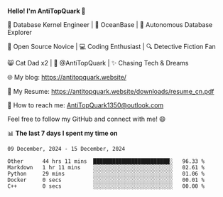 
**Hello! I'm AntiTopQuark 👋**

🔧 Database Kernel Engineer | 🌊 OceanBase | 🤖 Autonomous Database Explorer

🌱 Open Source Novice | 💻 Coding Enthusiast | 🔍 Detective Fiction Fan

😸 Cat Dad x2 | 🎉 @AntiTopQuark | ✨ Chasing Tech & Dreams

🌐 My blog: https://antitopquark.website/

📄 My Resume: https://antitopquark.website/downloads/resume_cn.pdf

📧 How to reach me: AntiTopQuark1350@outlook.com

Feel free to follow my GitHub and connect with me! 😄

📊 **The last 7 days I spent my time on** 

<!--START_SECTION:waka-->
```text
09 December, 2024 - 15 December, 2024

Other      44 hrs 11 mins  ████████████████████████░   96.33 % 
Markdown   1 hr 11 mins    ░░░░░░░░░░░░░░░░░░░░░░░░░   02.61 % 
Python     29 mins         ░░░░░░░░░░░░░░░░░░░░░░░░░   01.06 % 
Docker     0 secs          ░░░░░░░░░░░░░░░░░░░░░░░░░   00.01 % 
C++        0 secs          ░░░░░░░░░░░░░░░░░░░░░░░░░   00.00 %
```
<!--END_SECTION:waka-->


